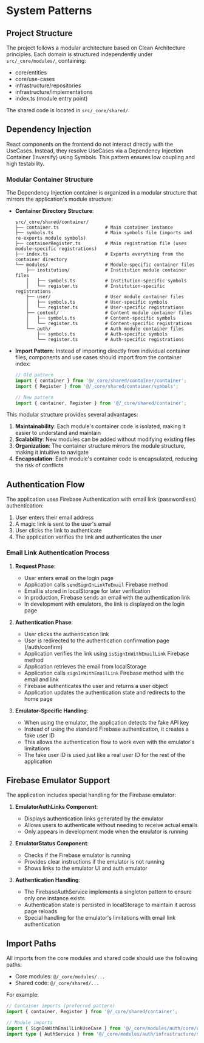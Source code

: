 # System Patterns

## Project Structure

The project follows a modular architecture based on Clean Architecture principles. Each domain is structured independently under `src/_core/modules/`, containing:

- core/entities
- core/use-cases
- infrastructure/repositories
- infrastructure/implementations
- index.ts (module entry point)

The shared code is located in `src/_core/shared/`.

## Dependency Injection

React components on the frontend do not interact directly with the UseCases. Instead, they resolve UseCases via a Dependency Injection Container (Inversify) using Symbols. This pattern ensures low coupling and high testability.

### Modular Container Structure

The Dependency Injection container is organized in a modular structure that mirrors the application's module structure:

- **Container Directory Structure**:
  ```
  src/_core/shared/container/
  ├── container.ts                 # Main container instance
  ├── symbols.ts                   # Main symbols file (imports and re-exports module symbols)
  ├── containerRegister.ts         # Main registration file (uses module-specific registrations)
  ├── index.ts                     # Exports everything from the container directory
  └── modules/                     # Module-specific container files
      ├── institution/             # Institution module container files
      │   ├── symbols.ts           # Institution-specific symbols
      │   └── register.ts          # Institution-specific registrations
      ├── user/                    # User module container files
      │   ├── symbols.ts           # User-specific symbols
      │   └── register.ts          # User-specific registrations
      ├── content/                 # Content module container files
      │   ├── symbols.ts           # Content-specific symbols
      │   └── register.ts          # Content-specific registrations
      └── auth/                    # Auth module container files
          ├── symbols.ts           # Auth-specific symbols
          └── register.ts          # Auth-specific registrations
  ```

- **Import Pattern**:
  Instead of importing directly from individual container files, components and use cases should import from the container index:
  ```typescript
  // Old pattern
  import { container } from '@/_core/shared/container/container';
  import { Register } from '@/_core/shared/container/symbols';
  
  // New pattern
  import { container, Register } from '@/_core/shared/container';
  ```

This modular structure provides several advantages:
1. **Maintainability**: Each module's container code is isolated, making it easier to understand and maintain
2. **Scalability**: New modules can be added without modifying existing files
3. **Organization**: The container structure mirrors the module structure, making it intuitive to navigate
4. **Encapsulation**: Each module's container code is encapsulated, reducing the risk of conflicts

## Authentication Flow

The application uses Firebase Authentication with email link (passwordless) authentication:

1. User enters their email address
2. A magic link is sent to the user's email
3. User clicks the link to authenticate
4. The application verifies the link and authenticates the user

### Email Link Authentication Process

1. **Request Phase**:
   - User enters email on the login page
   - Application calls `sendSignInLinkToEmail` Firebase method
   - Email is stored in localStorage for later verification
   - In production, Firebase sends an email with the authentication link
   - In development with emulators, the link is displayed on the login page

2. **Authentication Phase**:
   - User clicks the authentication link
   - User is redirected to the authentication confirmation page (/auth/confirm)
   - Application verifies the link using `isSignInWithEmailLink` Firebase method
   - Application retrieves the email from localStorage
   - Application calls `signInWithEmailLink` Firebase method with the email and link
   - Firebase authenticates the user and returns a user object
   - Application updates the authentication state and redirects to the home page

3. **Emulator-Specific Handling**:
   - When using the emulator, the application detects the fake API key
   - Instead of using the standard Firebase authentication, it creates a fake user ID
   - This allows the authentication flow to work even with the emulator's limitations
   - The fake user ID is used just like a real user ID for the rest of the application

## Firebase Emulator Support

The application includes special handling for the Firebase emulator:

1. **EmulatorAuthLinks Component**:
   - Displays authentication links generated by the emulator
   - Allows users to authenticate without needing to receive actual emails
   - Only appears in development mode when the emulator is running

2. **EmulatorStatus Component**:
   - Checks if the Firebase emulator is running
   - Provides clear instructions if the emulator is not running
   - Shows links to the emulator UI and auth emulator

3. **Authentication Handling**:
   - The FirebaseAuthService implements a singleton pattern to ensure only one instance exists
   - Authentication state is persisted in localStorage to maintain it across page reloads
   - Special handling for the emulator's limitations with email link authentication

## Import Paths

All imports from the core modules and shared code should use the following paths:

- Core modules: `@/_core/modules/...`
- Shared code: `@/_core/shared/...`

For example:
```typescript
// Container imports (preferred pattern)
import { container, Register } from '@/_core/shared/container';

// Module imports
import { SignInWithEmailLinkUseCase } from '@/_core/modules/auth/core/use-cases/sign-in-with-email-link/sign-in-with-email-link.use-case';
import type { AuthService } from '@/_core/modules/auth/infrastructure/services/AuthService';
